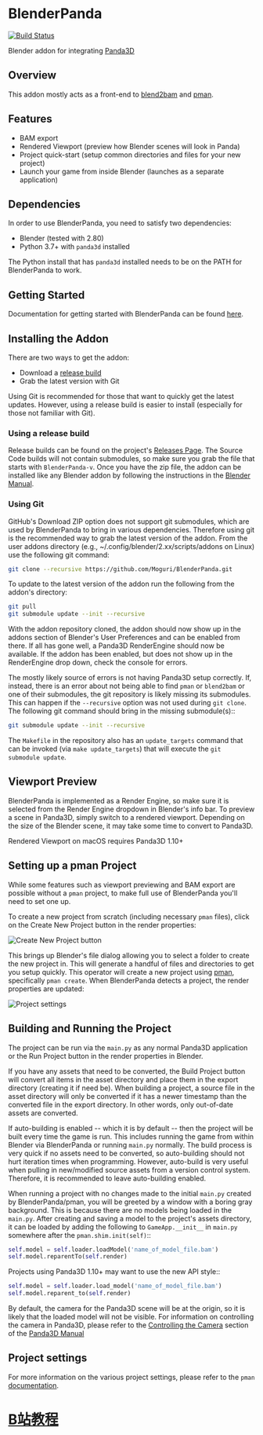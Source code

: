 # BlenderPanda
[![Build Status](https://travis-ci.org/Moguri/BlenderPanda.svg?branch=master)](https://travis-ci.org/Moguri/BlenderPanda)

Blender addon for integrating [Panda3D](http://www.panda3d.org/)

## Overview
This addon mostly acts as a front-end to [blend2bam](https://github.com/Moguri/panda3d-blend2bam) and [pman](https://github.com/Moguri/pman).

## Features
* BAM export
* Rendered Viewport (preview how Blender scenes will look in Panda)
* Project quick-start (setup common directories and files for your new project)
* Launch your game from inside Blender (launches as a separate application)

## Dependencies
In order to use BlenderPanda, you need to satisfy two dependencies:

* Blender (tested with 2.80)
* Python 3.7+ with `panda3d` installed

The Python install that has `panda3d` installed needs to be on the PATH for BlenderPanda to work.

## Getting Started
Documentation for getting started with BlenderPanda can be found [here](https://blenderpanda.readthedocs.org/en/latest/getting_started.html).
## Installing the Addon
There are two ways to get the addon:

* Download a [release build](https://github.com/Moguri/BlenderPanda/releases)
* Grab the latest version with Git

Using Git is recommended for those that want to quickly get the latest updates.
However, using a release build is easier to install (especially for those not familiar with Git).

### Using a release build
Release builds can be found on the project's [Releases Page](https://github.com/Moguri/BlenderPanda/releases).
The Source Code builds will not contain submodules, so make sure you grab the file that starts with `BlenderPanda-v`.
Once you have the zip file, the addon can be installed like any Blender addon by following the instructions in the [Blender Manual](https://www.blender.org/manual/preferences/addons.html).

### Using Git
GitHub's Download ZIP option does not support git submodules, which are used by BlenderPanda to bring in various dependencies.
Therefore using git is the recommended way to grab the latest version of the addon.
From the user addons directory (e.g., ~/.config/blender/2.xx/scripts/addons on Linux) use the following git command:

```bash
git clone --recursive https://github.com/Moguri/BlenderPanda.git
```

To update to the latest version of the addon run the following from the addon's directory:

```bash
git pull
git submodule update --init --recursive
```

With the addon repository cloned, the addon should now show up in the addons section of Blender's User Preferences and can be enabled from there.
If all has gone well, a Panda3D RenderEngine should now be available.
If the addon has been enabled, but does not show up in the RenderEngine drop down, check the console for errors.

The mostly likely source of errors is not having Panda3D setup correctly.
If, instead, there is an error about not being able to find `pman` or `blend2bam` or one of their submodules, the git repository is likely missing its submodules.
This can happen if the `--recursive` option was not used during `git clone`.
The following git command should bring in the missing submodule(s)::

```bash
git submodule update --init --recursive
```

The `Makefile` in the repository also has an `update_targets` command that can be invoked (via `make update_targets`) that will execute the `git submodule update`.


## Viewport Preview
BlenderPanda is implemented as a Render Engine, so make sure it is selected from the Render Engine dropdown in Blender's info bar.
To preview a scene in Panda3D, simply switch to a rendered viewport.
Depending on the size of the Blender scene, it may take some time to convert to Panda3D.

Rendered Viewport on macOS requires Panda3D 1.10+

## Setting up a pman Project
While some features such as viewport previewing and BAM export are possible without a `pman` project, to make full use of BlenderPanda you'll need to set one up.

To create a new project from scratch (including necessary `pman` files), click on the Create New Project button in the render properties:

![Create New Project button](images/create_project.png)

This brings up Blender's file dialog allowing you to select a folder to create the new project in.
This will generate a handful of files and directories to get you setup quickly.
This operator will create a new project using [pman](https://github.com/Moguri/pman), specifically `pman create`.
When BlenderPanda detects a project, the render properties are updated:

![Project settings](images/project_settings.png)

## Building and Running the Project
The project can be run via the `main.py` as any normal Panda3D application or the Run Project button in the render properties in Blender.

If you have any assets that need to be converted, the Build Project button will convert all items in the asset directory and place them in the export directory (creating it if need be).
When building a project, a source file in the asset directory will only be converted if it has a newer timestamp than the converted file in the export directory.
In other words, only out-of-date assets are converted.

If auto-building is enabled -- which it is by default -- then the project will be built every time the game is run.
This includes running the game from within Blender via BlenderPanda or running `main.py` normally.
The build process is very quick if no assets need to be converted, so auto-building should not hurt iteration times when programming.
However, auto-build is very useful when pulling in new/modified source assets from a version control system.
Therefore, it is recommended to leave auto-building enabled.

When running a project with no changes made to the initial `main.py` created by BlenderPanda/pman, you will be greeted by a window with a boring gray background.
This is because there are no models being loaded in the `main.py`.
After creating and saving a model to the project's assets directory, it can be loaded by adding the following to `GameApp.__init__` in `main.py` somewhere after the `pman.shim.init(self)`::

```python
self.model = self.loader.loadModel('name_of_model_file.bam')
self.model.reparentTo(self.render)
```

Projects using Panda3D 1.10+ may want to use the new API style::

```python
self.model = self.loader.load_model('name_of_model_file.bam')
self.model.reparent_to(self.render)
```

By default, the camera for the Panda3D scene will be at the origin, so it is likely that the loaded model will not be visible.
For information on controlling the camera in Panda3D, please refer to the [Controlling the Camera](https://www.panda3d.org/manual/index.php/Controlling_the_Camera) section of the [Panda3D Manual](https://www.panda3d.org/manual/index.php/Main_Page)

## Project settings
For more information on the various project settings, please refer to the `pman` [documentation](https://github.com/Moguri/pman).

# [B站教程](https://www.bilibili.com/video/av50200055)
